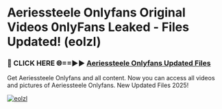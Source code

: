 # Aeriessteele Onlyfans Original Videos 0nlyFans Leaked - Files Updated! (eolzl)

<h3>🔴 CLICK HERE 🌐==►► <a href="https://tinyurl.com/ehrbuxhb" rel="nofollow">Aeriessteele Onlyfans Updated Files</a></h3>

Get Aeriessteele Onlyfans and all content. Now you can access all videos and pictures of Aeriessteele Onlyfans. New Updated Files 2025!

[![eolzl](https://i.imgur.com/lVYEuWS.gif)](https://tinyurl.com/ehrbuxhb)
